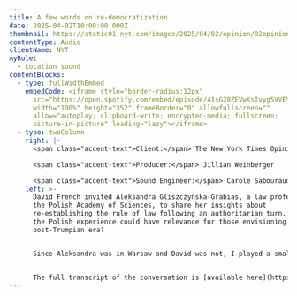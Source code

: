 ```yaml
---
title: A few words on re-democratization
date: 2025-04-02T10:00:00.000Z
thumbnail: https://static01.nyt.com/images/2025/04/02/opinion/02opinions-french-gliszczyska/02opinions-french-gliszczyska-jumbo.jpg?quality=75&auto=webp
contentType: Audio
clientName: NYT
myRole:
  - Location sound
contentBlocks:
  - type: fullWidthEmbed
    embedCode: <iframe style="border-radius:12px"
      src="https://open.spotify.com/embed/episode/41sG28ZEVwKsIvyg5VVEYD?utm_source=generator"
      width="100%" height="352" frameBorder="0" allowfullscreen=""
      allow="autoplay; clipboard-write; encrypted-media; fullscreen;
      picture-in-picture" loading="lazy"></iframe>
  - type: twoColumn
    right: |-
      <span class="accent-text">Client:</span> The New York Times Opinion Audio

      <span class="accent-text">Producer:</span> Jillian Weinberger

      <span class="accent-text">Sound Engineer:</span> Carole Sabouraud
    left: >-
      David French invited Aleksandra Gliszczyńska-Grabias, a law professor at
      the Polish Academy of Sciences, to share her insights about
      re-establishing the rule of law following an authoritarian turn. Perhaps
      the Polish experience could have relevance for those envisioning a
      post-Trumpian era?


      Since Aleksandra was in Warsaw and David was not, I played a small but important part in helping them sound like they were in the same room. My role was location sound recording with a foolproof setup.


      The full transcript of the conversation is [available here](https://www.nytimes.com/2025/04/02/opinion/poland-democracy-us.html).
---
```

